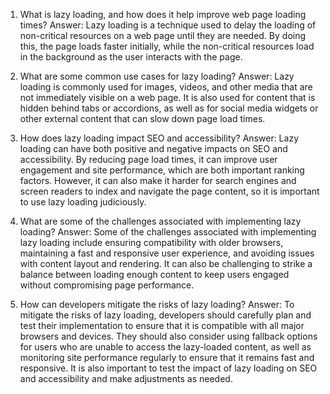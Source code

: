 

1. What is lazy loading, and how does it help improve web page loading times?
Answer: Lazy loading is a technique used to delay the loading of non-critical resources on a web page until they are needed. By doing this, the page loads faster initially, while the non-critical resources load in the background as the user interacts with the page.

2. What are some common use cases for lazy loading?
Answer: Lazy loading is commonly used for images, videos, and other media that are not immediately visible on a web page. It is also used for content that is hidden behind tabs or accordions, as well as for social media widgets or other external content that can slow down page load times.

3. How does lazy loading impact SEO and accessibility?
Answer: Lazy loading can have both positive and negative impacts on SEO and accessibility. By reducing page load times, it can improve user engagement and site performance, which are both important ranking factors. However, it can also make it harder for search engines and screen readers to index and navigate the page content, so it is important to use lazy loading judiciously.

4. What are some of the challenges associated with implementing lazy loading?
Answer: Some of the challenges associated with implementing lazy loading include ensuring compatibility with older browsers, maintaining a fast and responsive user experience, and avoiding issues with content layout and rendering. It can also be challenging to strike a balance between loading enough content to keep users engaged without compromising page performance.

5. How can developers mitigate the risks of lazy loading?
Answer: To mitigate the risks of lazy loading, developers should carefully plan and test their implementation to ensure that it is compatible with all major browsers and devices. They should also consider using fallback options for users who are unable to access the lazy-loaded content, as well as monitoring site performance regularly to ensure that it remains fast and responsive. It is also important to test the impact of lazy loading on SEO and accessibility and make adjustments as needed.